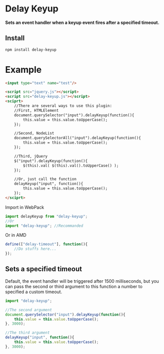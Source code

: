 # Delay Keyup

**Sets an event handler when a keyup event fires after a specified timeout.**

## Install

```sh
npm install delay-keyup
```

# Example

```html
<input type="text" name="test"/>

<script src="jquery.js"></script>
<script src="delay-keyup.js"></script>
<sciprt>
    //There are several ways to use this plugin:
    //First, HTMLElement
    document.querySelector("input").delayKeyup(function(){
        this.value = this.value.toUpperCase();
    });

    //Second, NodeList
    document.querySelectorAll("input").delayKeyup(function(){
        this.value = this.value.toUpperCase();
    });

    //Third, jQuery
    $("input").delayKeyup(function(){
        $(this).val( $(this).val().toUpperCase() );
    });

    //Or, just call the function
    delayKeyup("input", function(){
        this.value = this.value.toUpperCase();
    });
</sciprt>
```

Import in WebPack

```javascript
import delayKeyup from "delay-keyup";
//Or
import "delay-keyup"; //Recommanded
```

Or in AMD

```javascript
define(["delay-timeout"], function(){
    //Do stuffs here...
});
```

## Sets a specified timeout

Default, the event handler will be triggered after 1500 milliseconds, but you 
can pass the second or third argument to this function a number to specified
a custom timeout.

```javascript
import "delay-keyup";

//The second argument
document.querySelector("input").delayKeyup(function(){
    this.value = this.value.toUpperCase();
}, 3000);

//The third argument
delayKeyup("input", function(){
    this.value = this.value.toUpperCase();
}, 3000);
```
